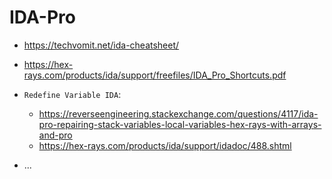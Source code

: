 # IDA-Pro

- https://techvomit.net/ida-cheatsheet/
- https://hex-rays.com/products/ida/support/freefiles/IDA_Pro_Shortcuts.pdf

- `Redefine Variable IDA`:
	- https://reverseengineering.stackexchange.com/questions/4117/ida-pro-repairing-stack-variables-local-variables-hex-rays-with-arrays-and-pro
	- https://hex-rays.com/products/ida/support/idadoc/488.shtml

- ...

